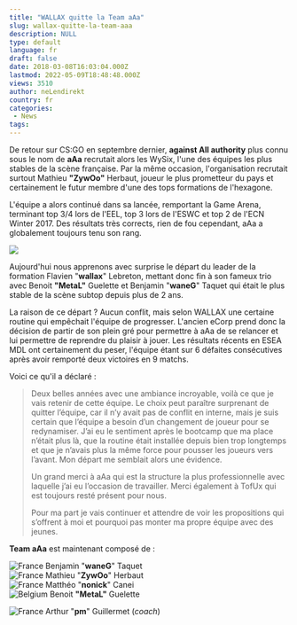 ```yaml
---
title: "WALLAX quitte la Team aAa"
slug: wallax-quitte-la-team-aaa
description: NULL
type: default
language: fr
draft: false
date: 2018-03-08T16:03:04.000Z
lastmod: 2022-05-09T18:48:48.000Z
views: 3510
author: neLendirekt
country: fr
categories:
 - News
tags:
---
```

De retour sur CS:GO en septembre dernier, **against All authority** plus connu sous le nom de **aAa** recrutait alors les WySix, l'une des équipes les plus stables de la scène française. Par la même occasion, l'organisation recrutait surtout Mathieu **"ZywOo"** Herbaut, joueur le plus prometteur du pays et certainement le futur membre d'une des tops formations de l'hexagone. 

L'équipe a alors continué dans sa lancée, remportant la Game Arena, terminant top 3/4 lors de l'EEL, top 3 lors de l'ESWC et top 2 de l'ECN Winter 2017\. Des résultats très corrects, rien de fou cependant, aAa a globalement toujours tenu son rang.

![](https://flickshot-ue.s3.eu-west-2.amazonaws.com/flickshot/picture/5a1f55d149c20/pic.jpg)

Aujourd'hui nous apprenons avec surprise le départ du leader de la formation Flavien "**wallax**" Lebreton, mettant donc fin à son fameux trio avec Benoit **"MetaL"** Guelette et Benjamin "**waneG**" Taquet qui était le plus stable de la scène subtop depuis plus de 2 ans. 

La raison de ce départ ? Aucun conflit, mais selon WALLAX une certaine routine qui empêchait l'équipe de progresser. L'ancien eCorp prend donc la décision de partir de son plein gré pour permettre à aAa de se relancer et lui permettre de reprendre du plaisir à jouer. Les résultats récents en ESEA MDL ont certainement du peser, l'équipe étant sur 6 défaites consécutives après avoir remporté deux victoires en 9 matchs. 

Voici ce qu'il a déclaré :

> Deux belles années avec une ambiance incroyable, voilà ce que je vais retenir de cette équipe. Le choix peut paraître surprenant de quitter l’équipe, car il n’y avait pas de conflit en interne, mais je suis certain que l’équipe a besoin d’un changement de joueur pour se redynamiser. J’ai eu le sentiment après le bootcamp que ma place n’était plus là, que la routine était installée depuis bien trop longtemps et que je n’avais plus la même force pour pousser les joueurs vers l’avant. Mon départ me semblait alors une évidence.
> 
> Un grand merci à aAa qui est la structure la plus professionnelle avec laquelle j’ai eu l’occasion de travailler. Merci également à TofUx qui est toujours resté présent pour nous.
> 
> Pour ma part je vais continuer et attendre de voir les propositions qui s’offrent à moi et pourquoi pas monter ma propre équipe avec des jeunes.

**Team aAa** est maintenant composé de :

![France](/images/countries/fr.svg)⁠ Benjamin "**waneG**" Taquet  
![France](/images/countries/fr.svg)⁠ Mathieu "**ZywOo**" Herbaut  
![France](/images/countries/fr.svg)⁠ Matthéo "**nonick**" Canei  
![Belgium](/images/countries/be.svg)⁠ Benoit **"MetaL"** Guelette  
  
![France](/images/countries/fr.svg)⁠ Arthur "**pm**" Guillermet (_coach_)
